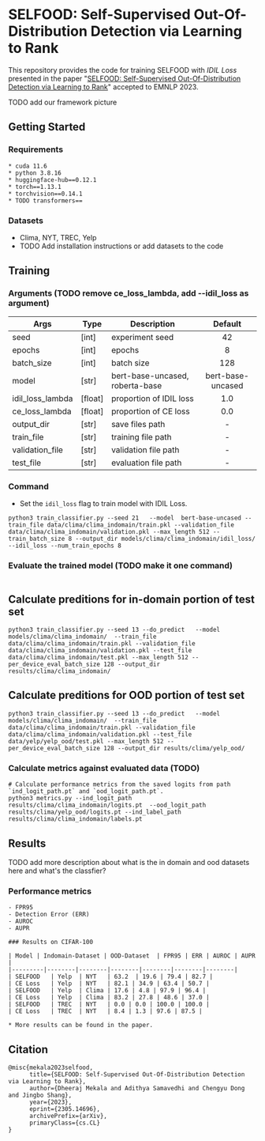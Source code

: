 # SELFOOD: Self-Supervised Out-Of-Distribution Detection via Learning to Rank
This repository provides the code for training SELFOOD with *IDIL Loss* presented in the paper "[SELFOOD: Self-Supervised Out-Of-Distribution Detection via Learning to Rank](https://arxiv.org/abs/2305.14696)" accepted to EMNLP 2023.

TODO add our framework picture

## Getting Started
### Requirements
```
* cuda 11.6
* python 3.8.16
* huggingface-hub==0.12.1
* torch==1.13.1
* torchvision==0.14.1 
* TODO transformers==
```
### Datasets
* Clima, NYT, TREC, Yelp
* TODO Add installation instructions or add datasets to the code

## Training
### Arguments (TODO remove ce_loss_lambda, add --idil_loss as argument)
| Args 	| Type 	| Description 	| Default|
|---------|--------|----------------------------------------------------|:-----:|
| seed 	| [int] 	| experiment seed | 42 |
| epochs 	| [int] 	| epochs | 8 |
| batch_size 	| [int] 	| batch size| 128|
| model 	| [str]	| bert-base-uncased, roberta-base | 	 bert-base-uncased |
| idil_loss_lambda 	| [float] 	| proportion of IDIL loss | 1.0	|
| ce_loss_lambda 	| [float] 	| proportion of CE loss | 0.0|
| output_dir 	| [str] 	| save files path	|  - |
| train_file 	| [str] 	| training file path	|  - |
| validation_file 	| [str] 	| validation file path	|  - |
| test_file 	| [str] 	| evaluation file path	|  - |

### Command 
* Set the  `idil_loss` flag to train model with IDIL Loss.
``` 
python3 train_classifier.py --seed 21   --model  bert-base-uncased --train_file data/clima/clima_indomain/train.pkl --validation_file data/clima/clima_indomain/validation.pkl --max_length 512 --train_batch_size 8 --output_dir models/clima/clima_indomain/idil_loss/   --idil_loss --num_train_epochs 8 
```

[//]: # (## Train baseline models TODO no need of this)

[//]: # (* Remove the  `idil_loss` flag to train model with Cross-Entropy Loss.)

[//]: # ()
[//]: # (### Examples)

[//]: # (``` )

[//]: # (python3 train_classifier.py --seed 21   --model  bert-base-uncased --train_file data/clima/clima_indomain/train.pkl --validation_file data/clima/clima_indomain/validation.pkl --max_length 512 --train_batch_size 8 --output_dir models/clima/clima_indomain/ce_loss/   --with_wandb True --num_train_epochs 8 )

[//]: # (```)

### Evaluate the trained model (TODO make it one command)
``` 
``` 

[//]: # (#  Calculate the model predictions for model saved under `model` path against the dataset `test_file`)

## Calculate preditions for in-domain portion of test set
``` 
python3 train_classifier.py --seed 13 --do_predict   --model   models/clima/clima_indomain/  --train_file data/clima/clima_indomain/train.pkl --validation_file data/clima/clima_indomain/validation.pkl --test_file data/clima/clima_indomain/test.pkl --max_length 512 --per_device_eval_batch_size 128 --output_dir results/clima/clima_indomain/  

``` 
## Calculate preditions for OOD portion of test set
``` 
python3 train_classifier.py --seed 13 --do_predict   --model   models/clima/clima_indomain/  --train_file data/clima/clima_indomain/train.pkl --validation_file data/clima/clima_indomain/validation.pkl --test_file data/yelp/yelp_ood/test.pkl --max_length 512 --per_device_eval_batch_size 128 --output_dir results/clima/yelp_ood/  
```
### Calculate metrics against evaluated data (TODO)
``` 
# Calculate performance metrics from the saved logits from path `ind_logit_path.pt` and `ood_logit_path.pt`.
python3 metrics.py --ind_logit_path   results/clima/clima_indomain/logits.pt  --ood_logit_path   results/clima/yelp_ood/logits.pt --ind_label_path results/clima/clima_indomain/labels.pt

``` 
## Results
TODO add more description about what is the in domain and ood datasets here and what's the classfier?
### Performance metrics
``` 
- FPR95
- Detection Error (ERR)
- AUROC
- AUPR

### Results on CIFAR-100

| Model | Indomain-Dataset | OOD-Dataset  | FPR95 | ERR | AUROC | AUPR |
|---------|--------|--------|--------|--------|--------|--------|
| SELFOOD	| Yelp	| NYT	| 63.2  | 19.6 | 79.4 | 82.7 |
| CE Loss	| Yelp	| NYT	| 82.1 | 34.9 | 63.4 | 50.7 |
| SELFOOD	| Yelp	| Clima	| 17.6 | 4.8 | 97.9 | 96.4 |
| CE Loss	| Yelp	| Clima	| 83.2 | 27.8 | 48.6 | 37.0 |
| SELFOOD	| TREC	| NYT	| 0.0 | 0.0 | 100.0 | 100.0 |
| CE Loss	| TREC	| NYT	| 8.4 | 1.3 | 97.6 | 87.5 | 

* More results can be found in the paper.
```

## Citation
```
@misc{mekala2023selfood,
      title={SELFOOD: Self-Supervised Out-Of-Distribution Detection via Learning to Rank}, 
      author={Dheeraj Mekala and Adithya Samavedhi and Chengyu Dong and Jingbo Shang},
      year={2023},
      eprint={2305.14696},
      archivePrefix={arXiv},
      primaryClass={cs.CL}
}
```